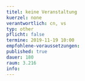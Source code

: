 ```yaml
---
titel: keine Veranstaltung
kuerzel: none
verantwortlich: cn, vs
typ: other
pflicht: false
termine: 2019-11-19 10:00
empfohlene-voraussetzungen: 
published: true
dauer: 180
raum: 3.216
info: 
---
```



